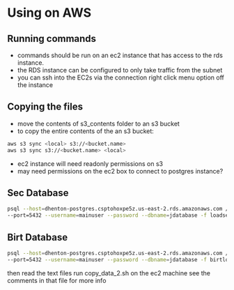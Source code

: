 # Using on AWS

## Running commands

* commands should be run on an ec2 instance that has access to the rds instance.
* the RDS instance can be configured to only take traffic from the subnet
* you can ssh into the EC2s via the connection right click menu option off the instance

## Copying the files

* move the contents of s3_contents folder to an s3 bucket
* to copy the entire contents of the an s3 bucket:  

```bash
aws s3 sync <local> s3://<bucket.name>
aws s3 sync s3://<bucket.name> <local>
```

* ec2 instance will need readonly permissions on s3
* may need permissions on the ec2 box to connect to postgres instance?

## Sec Database

```bash
psql --host=dhenton-postgres.csptohoxpe5z.us-east-2.rds.amazonaws.com /
--port=5432 --username=mainuser --password --dbname=jdatabase -f loadsec.sql
```

## Birt Database

```bash
psql --host=dhenton-postgres.csptohoxpe5z.us-east-2.rds.amazonaws.com /
--port=5432 --username=mainuser --password --dbname=jdatabase -f birtload_2_aws.sql
```

then read the text files
run copy_data_2.sh on the ec2 machine see the comments in that file for more info
